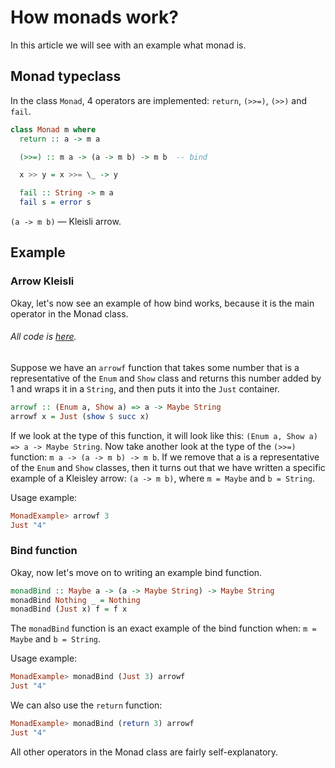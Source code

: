# How monads work?
In this article we will see with an example what monad is.

## Monad typeclass
In the class `Monad`, 4 operators are implemented: `return`, `(>>=)`, `(>>)` and `fail`.
```haskell
class Monad m where
  return :: a -> m a

  (>>=) :: m a -> (a -> m b) -> m b  -- bind

  x >> y = x >>= \_ -> y

  fail :: String -> m a
  fail s = error s
```
`(a -> m b)` — Kleisli arrow.

## Example
### Arrow Kleisli
Okay, let's now see an example of how bind works, because it is the main operator in the Monad class.
###### All code is [here](../src/MonadExample.hs).

Suppose we have an `arrowf` function that takes some number that is a representative of the `Enum` and `Show` class and returns this number added by 1 and wraps it in a `String`, and then puts it into the `Just` container.
```haskell
arrowf :: (Enum a, Show a) => a -> Maybe String
arrowf x = Just (show $ succ x)
```
If we look at the type of this function, it will look like this: `(Enum a, Show a) => a -> Maybe String`. Now take another look at the type of the `(>>=)` function: `m a -> (a -> m b) -> m b`. If we remove that a is a representative of the `Enum` and `Show` classes, then it turns out that we have written a specific example of a Kleisley arrow: `(a -> m b)`, where `m = Maybe` and `b = String`.

Usage example:
```haskell
MonadExample> arrowf 3
Just "4"
```
### Bind function
Okay, now let's move on to writing an example bind function.
```haskell
monadBind :: Maybe a -> (a -> Maybe String) -> Maybe String
monadBind Nothing _ = Nothing
monadBind (Just x) f = f x
```
The `monadBind` function is an exact example of the bind function when: `m = Maybe` and `b = String`.

Usage example:
```haskell
MonadExample> monadBind (Just 3) arrowf
Just "4"
```

We can also use the `return` function:
```haskell
MonadExample> monadBind (return 3) arrowf
Just "4"
```
All other operators in the Monad class are fairly self-explanatory.
